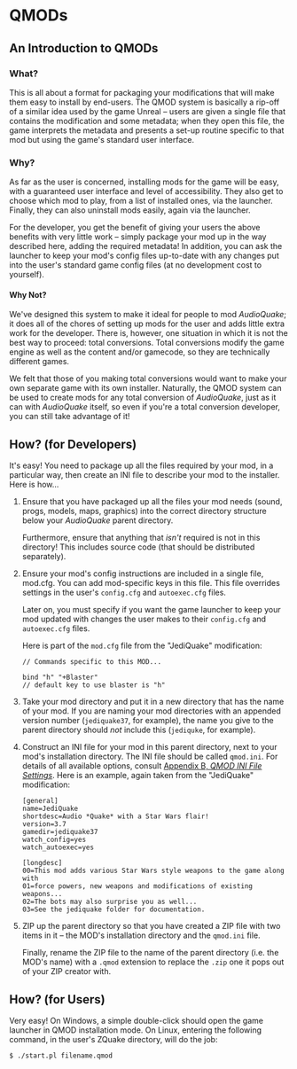 <a name="qmod"></a>
# QMODs

## An Introduction to QMODs

### What?

This is all about a format for packaging your modifications that will make them easy to install by end-users. The QMOD system is basically a rip-off of a similar idea used by the game Unreal – users are given a single file that contains the modification and some metadata; when they open this file, the game interprets the metadata and presents a set-up routine specific to that mod but using the game's standard user interface.

### Why?

As far as the user is concerned, installing mods for the game will be easy, with a guaranteed user interface and level of accessibility. They also get to choose which mod to play, from a list of installed ones, via the launcher. Finally, they can also uninstall mods easily, again via the launcher.

For the developer, you get the benefit of giving your users the above benefits with very little work – simply package your mod up in the way described here, adding the required metadata\! In addition, you can ask the launcher to keep your mod's config files up-to-date with any changes put into the user's standard game config files (at no development cost to yourself).

#### Why Not?

We've designed this system to make it ideal for people to mod *AudioQuake*; it does all of the chores of setting up mods for the user and adds little extra work for the developer. There is, however, one situation in which it is not the best way to proceed: total conversions. Total conversions modify the game engine as well as the content and/or gamecode, so they are technically different games.

We felt that those of you making total conversions would want to make your own separate game with its own installer. Naturally, the QMOD system can be used to create mods for any total conversion of *AudioQuake*, just as it can with *AudioQuake* itself, so even if you're a total conversion developer, you can still take advantage of it\!

## How? (for Developers)

It's easy\! You need to package up all the files required by your mod, in a particular way, then create an INI file to describe your mod to the installer. Here is how…

1.  Ensure that you have packaged up all the files your mod needs (sound, progs, models, maps, graphics) into the correct directory structure below your *AudioQuake* parent directory.

    Furthermore, ensure that anything that *isn't* required is not in this directory\! This includes source code (that should be distributed separately).

2.  Ensure your mod's config instructions are included in a single file, mod.cfg. You can add mod-specific keys in this file. This file overrides settings in the user's `config.cfg` and `autoexec.cfg` files.

    Later on, you must specify if you want the game launcher to keep your mod updated with changes the user makes to their `config.cfg` and `autoexec.cfg` files.

    Here is part of the `mod.cfg` file from the "JediQuake" modification:

    ``` screen
    // Commands specific to this MOD...

    bind "h" "+Blaster"
    // default key to use blaster is "h"
    ```

3.  Take your mod directory and put it in a new directory that has the name of your mod. If you are naming your mod directories with an appended version number (`jediquake37`, for example), the name you give to the parent directory should *not* include this (`jediquke`, for example).

4.  Construct an INI file for your mod in this parent directory, next to your mod's installation directory. The INI file should be called `qmod.ini`. For details of all available options, consult [Appendix B, *QMOD INI File Settings*](#ref-qmodini "Appendix B. QMOD INI File Settings"). Here is an example, again taken from the "JediQuake" modification:

    ``` screen
    [general]
    name=JediQuake
    shortdesc=Audio *Quake* with a Star Wars flair!
    version=3.7
    gamedir=jediquake37
    watch_config=yes
    watch_autoexec=yes

    [longdesc]
    00=This mod adds various Star Wars style weapons to the game along with
    01=force powers, new weapons and modifications of existing weapons...
    02=The bots may also surprise you as well...
    03=See the jediquake folder for documentation.
    ```

5.  ZIP up the parent directory so that you have created a ZIP file with two items in it – the MOD's installation directory and the `qmod.ini` file.

    Finally, rename the ZIP file to the name of the parent directory (i.e. the MOD's name) with a `.qmod` extension to replace the `.zip` one it pops out of your ZIP creator with.

## How? (for Users)

Very easy\! On Windows, a simple double-click should open the game launcher in QMOD installation mode. On Linux, entering the following command, in the user's ZQuake directory, will do the job:

``` screen
$ ./start.pl filename.qmod

```
